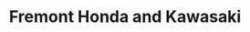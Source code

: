 ---
title: "Fremont Honda and Kawasaki"
url: /fremont/fremont-honda-and-kawasaki/
shop: motorcycle
---